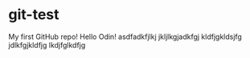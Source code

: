 # git-test
My first GitHub repo!
Hello Odin!
asdfadkfjlkj
jkljlkgjadkfgj
kldfjgkldsjfg
jdlkfgjkldfjg
lkdjfglkdfjg
